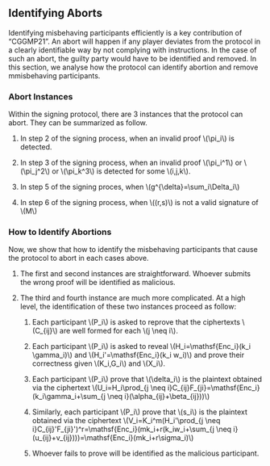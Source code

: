 ## Identifying Aborts

Identifying misbehaving participants efficiently is a key contribution of “CGGMP21”. An abort will happen if any player deviates from the protocol in a clearly identifiable way by not complying with instructions. In the case of such an abort, the guilty party would have to be identified and removed. In this section, we analyse how the protocol can identify abortion and remove mmisbehaving participants.

### Abort Instances
Within the signing protocol, there are 3 instances that the protocol can abort. They can be summarized as follow.

1. In step 2 of the signing process, when an invalid proof \\(\pi_i\\) is detected.

2. In step 3 of the signing process, when an invalid proof \\(\pi_i^1\\) or \\(\pi_j^2\\) or \\(\pi_k^3\\) is detected for some \\(i,j,k\\).

3. In step 5 of the signing proces, when \\(g^{\delta}=\sum_i\Delta_i\\)

4. In step 6 of the signing process, when \\((r,s)\\) is not a valid signature of \\(M\\)

### How to Identify Abortions

Now, we show that how to identify the misbehaving participants that cause the protocol to abort in each cases above.

1. The first and second instances are straightforward. Whoever submits the wrong proof will be identified as malicious.

2. The third and fourth instance are much more complicated. At a high level, the identification of these two instances proceed as follow:

    1. Each participant \\(P_i\\) is asked to reprove that the ciphertexts \\(C_{ij}\\) are well formed for each \\(j \neq i\\). 
 
    2. Each participant \\(P_i\\) is asked to reveal \\(H_i=\mathsf{Enc_i}(k_i \gamma_i)\\) and \\(H_i'=\mathsf{Enc_i}(k_i w_i)\\) and prove their correctness given \\(K_i,G_i\\) and \\(X_i\\).

    3. Each participant \\(P_i\\) prove that \\(\delta_i\\) is the plaintext obtained via the ciphertext \\(U_i=H_i\prod_{j \neq i}C_{ij}F_{ji}=\mathsf{Enc_i}(k_i\gamma_i+\sum_{j \neq i}(\alpha_{ij}+\beta_{ij}))\\)
    
    4. Similarly, each participant \\(P_i\\) prove that \\(s_i\\) is the plaintext obtained via the ciphertext \\(V_i=K_i^m(H_i'\prod_{j \neq i}C_{ij}'F_{ji}')^r=\mathsf{Enc_i}(mk_i+r(k_iw_i+\sum_{j \neq i}(u_{ij}+v_{ij})))=\mathsf{Enc_i}(mk_i+r\sigma_i)\\)
    5. Whoever fails to prove will be identified as the malicious participant.
